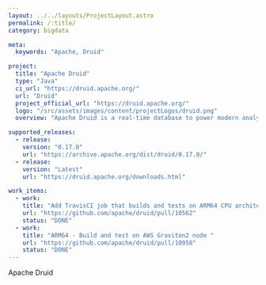 ```yaml
---
layout: ../../layouts/ProjectLayout.astro
permalink: /:title/
category: bigdata

meta:
  keywords: "Apache, Druid"

project:
  title: "Apache Druid"
  type: "Java"
  ci_url: "https://druid.apache.org/"
  url: "Druid"
  project_official_url: "https://druid.apache.org/"
  logo: "/src/assets/images/content/projectLogos/druid.png"
  overview: "Apache Druid is a real-time database to power modern analytics applications."

supported_releases:
  - release:
    version: "0.17.0"
    url: "https://archive.apache.org/dist/druid/0.17.0/"
  - release:
    version: "Latest"
    url: "https://druid.apache.org/downloads.html"

work_items:
  - work:
    title: "Add TravisCI job that builds and tests on ARM64 CPU architecture "
    url: "https://github.com/apache/druid/pull/10562"
    status: "DONE"
  - work:
    title: "ARM64 - Build and test on AWS Graviton2 node "
    url: "https://github.com/apache/druid/pull/10958"
    status: "DONE"
---
```


<p>Apache Druid</p>
